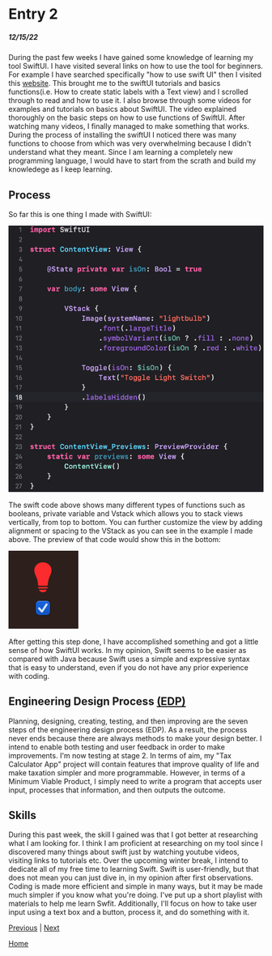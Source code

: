 # Entry 2
##### 12/15/22


During the past few weeks I have gained some knowledge of learning my tool SwiftUI. I have visited several links on how to use the tool for beginners. For example I have searched specifically "how to use swift UI" then I visited this [website](https://www.hackingwithswift.com/quick-start/swiftui). This brought me to the swiftUI tutorials and basics functions(i.e. How to create static labels with a Text view) and I scrolled through to read and how to use it. I also browse through some videos for examples and tutorials on basics about SwiftUI. The video explained thoroughly on the basic steps on how to use functions of SwiftUI. After watching many videos, I finally managed to make something that works. During the process of installing the swiftUI I noticed there was many functions to choose from which was very overwhelming because I didn't understand what they meant. Since I am learning a completely new programming language, I would have to start from the scrath and build my knowledege as I keep learning.

## Process

So far this is one thing I made with SwiftUI:

![Code](https://github.com/mukhammadlatifl1280/apcsa-freedom-project/blob/master/code.png)

The swift code above shows many different types of functions such as booleans, private variable and Vstack which allows you to stack views vertically, from top to bottom. You can further customize the view by adding alignment or spacing to the VStack as you can see in the example I made above. The preview of that code would show this in the bottom: 

![Code](https://github.com/mukhammadlatifl1280/apcsa-freedom-project/blob/master/bulb.png)

After getting this step done, I have accomplished something and got a little sense of how SwiftUI works. In my opinion, Swift seems to be easier as compared with Java because Swift uses a simple and expressive syntax that is easy to understand, even if you do not have any prior experience with coding.

## Engineering Design Process [(EDP)](https://hstatsep.github.io/students/#edp)

Planning, designing, creating, testing, and then improving are the seven steps of the engineering design process (EDP). As a result, the process never ends because there are always methods to make your design better. I intend to enable both testing and user feedback in order to make improvements. I'm now testing at stage 2. In terms of aim, my "Tax Calculator App" project will contain features that improve quality of life and make taxation simpler and more programmable. However, in terms of a Minimum Viable Product, I simply need to write a program that accepts user input, processes that information, and then outputs the outcome.

## Skills

During this past week, the skill I gained was that I got better at researching what I am looking for. I think I am proficient at researching on my tool since I discovered many things about swift just by watching youtube videos, visiting links to tutorials etc. Over the upcoming winter break, I intend to dedicate all of my free time to learning Swift. Swift is user-friendly, but that does not mean you can just dive in, in my opinion after first observations. Coding is made more efficient and simple in many ways, but it may be made much simpler if you know what you're doing. I've put up a short playlist with materials to help me learn Swfit. Additionally, I'll focus on how to take user input using a text box and a button, process it, and do something with it. 


[Previous](entry01.md) | [Next](entry03.md)

[Home](../README.md)
